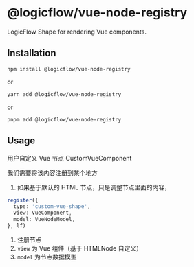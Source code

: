 # @logicflow/vue-node-registry

LogicFlow Shape for rendering Vue components.

## Installation
```shell
npm install @logicflow/vue-node-registry
```
or
```shell
yarn add @logicflow/vue-node-registry
```
or
```shell
pnpm add @logicflow/vue-node-registry
```

## Usage
用户自定义 Vue 节点 CustomVueComponent

我们需要将该内容注册到某个地方

1. 如果基于默认的 HTML 节点，只是调整节点里面的内容，

```typescript
register({
  type: 'custom-vue-shape',
  view: VueComponent,
  model: VueNodeModel,
}, lf)
```

1. 注册节点
2. `view` 为 Vue 组件（基于 HTMLNode 自定义）
3. `model` 为节点数据模型
